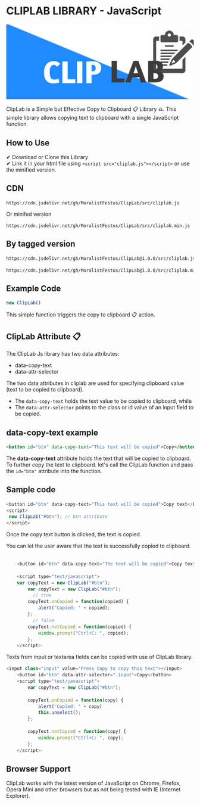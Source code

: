 # CLIPLAB LIBRARY - JavaScript
<img src="https://raw.githubusercontent.com/MoralistFestus/ClipLab/master/20200924_225649.png" alt="ClipLab">

ClipLab is a Simple but Effective Copy to Clipboard 📋 Library ♎. This simple library allows copying text to clipboard with a single JavaScript function.

## How to Use

✔ Download or Clone this Library <br>
✔ Link it in your html file using `<script src="cliplab.js"></script>` or use the minified version.

## CDN
```
https://cdn.jsdelivr.net/gh/MoralistFestus/ClipLab/src/cliplab.js
```
Or minifed version

```
https://cdn.jsdelivr.net/gh/MoralistFestus/ClipLab/src/cliplab.min.js
```

## By tagged version 
```
https://cdn.jsdelivr.net/gh/MoralistFestus/ClipLab@1.0.0/src/cliplab.js

https://cdn.jsdelivr.net/gh/MoralistFestus/ClipLab@1.0.0/src/cliplab.min.js
```
## Example Code

```javascript
new ClipLab()
```

This simple function triggers the copy to clipboard 📋 action.

## ClipLab Attribute 📋

The ClipLab Js library has two data attributes:

- data-copy-text
- data-attr-selector

The two data attributes in cliplab are used for specifying clipboard value (text to be copied to clipboard). 

- The `data-copy-text` holds the text value to be copied to clipboard, while
- The `data-attr-selector` points to the class or id value of an input field to be copied.

## data-copy-text example

```html
<button id="btn" data-copy-text="This text will be copied">Copy</button>
```

The <b>data-copy-text</b> attribute holds the text that will be copied to clipboard. To further copy the text to clipboard. let's call the ClipLab function and pass the `id="btn"` attribute into the function.

## Sample code

```javascript
<button id="btn" data-copy-text="This text will be copied">Copy text</button>
<script>
 new ClipLab("#btn"); // btn attribute
</script>
```

Once the copy text button is clicked, the text is copied.

You can let the user aware that the text is successfully copied to clipboard.

```javascript

	<button id="btn" data-copy-text="The text will be copied">Copy text</button>
	
	<script type="text/javascript">
	var copyText = new ClipLab("#btn"); 
		var copyText = new ClipLab("#btn"); 
          // true
		copyText.onCopied = function(copied) {
			alert("Copied: " + copied);
		};
          // false
		copyText.notCopied = function(copied) {
			window.prompt("Ctrl+C: ", copied);
		}; 
	</script>
```

Texts from input or textarea fields can be copied with use of ClipLab library. 

```javascript
<input class="input" value="Press Copy to copy this text"></input>
	<button id="btn" data-attr-selector=".input">Copy</button>
	<script type="text/javascript">
		var copyText = new ClipLab("#btn");

		copyText.onCopied = function(copy) {
			alert("Copied: " + copy)
			this.unselect();
		};

		copyText.notCopied = function(copy) {
			window.prompt("Ctrl+C: ", copy);
		};
	</script>
```

## Browser Support
ClipLab works with the latest version of JavaScript on Chrome, Firefox, Opera Mini and other browsers but as not being tested with IE (Internet Explorer).
